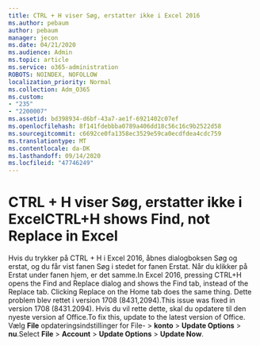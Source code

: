 ```yaml
---
title: CTRL + H viser Søg, erstatter ikke i Excel 2016
ms.author: pebaum
author: pebaum
manager: jecon
ms.date: 04/21/2020
ms.audience: Admin
ms.topic: article
ms.service: o365-administration
ROBOTS: NOINDEX, NOFOLLOW
localization_priority: Normal
ms.collection: Adm_O365
ms.custom:
- "235"
- "2200007"
ms.assetid: bd398934-d6bf-43a7-ae1f-6921402c07ef
ms.openlocfilehash: 8f141fdebbba0789a406dd18c56c16c9b2522d58
ms.sourcegitcommit: c6692ce0fa1358ec3529e59ca0ecdfdea4cdc759
ms.translationtype: MT
ms.contentlocale: da-DK
ms.lasthandoff: 09/14/2020
ms.locfileid: "47746249"
---
```

# <a name="ctrlh-shows-find-not-replace-in-excel"></a><span data-ttu-id="7234d-102">CTRL + H viser Søg, erstatter ikke i Excel</span><span class="sxs-lookup"><span data-stu-id="7234d-102">CTRL+H shows Find, not Replace in Excel</span></span>

<span data-ttu-id="7234d-103">Hvis du trykker på CTRL + H i Excel 2016, åbnes dialogboksen Søg og erstat, og du får vist fanen Søg i stedet for fanen Erstat. Når du klikker på Erstat under fanen hjem, er det samme.</span><span class="sxs-lookup"><span data-stu-id="7234d-103">In Excel 2016, pressing CTRL+H opens the Find and Replace dialog and shows the Find tab, instead of the Replace tab. Clicking Replace on the Home tab does the same thing.</span></span> <span data-ttu-id="7234d-104">Dette problem blev rettet i version 1708 (8431,2094).</span><span class="sxs-lookup"><span data-stu-id="7234d-104">This issue was fixed in version 1708 (8431.2094).</span></span> <span data-ttu-id="7234d-105">Hvis du vil rette dette, skal du opdatere til den nyeste version af Office.</span><span class="sxs-lookup"><span data-stu-id="7234d-105">To fix this, update to the latest version of Office.</span></span> <span data-ttu-id="7234d-106">Vælg **File** opdateringsindstillinger for File- \> **konto** \> **Update Options** \> **nu**.</span><span class="sxs-lookup"><span data-stu-id="7234d-106">Select **File** \> **Account** \> **Update Options** \> **Update Now**.</span></span>
  